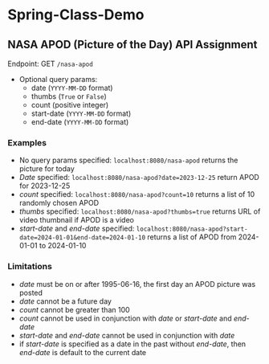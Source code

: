 # Spring-Class-Demo
## NASA APOD (Picture of the Day) API Assignment
Endpoint: GET `/nasa-apod`
- Optional query params:
    - date (`YYYY-MM-DD` format)
    - thumbs (`True` or `False`)
    - count (positive integer)
    - start-date (`YYYY-MM-DD` format)
    - end-date (`YYYY-MM-DD` format)
### Examples
- No query params specified: `localhost:8080/nasa-apod` returns the picture for today 
- *Date* specified: `localhost:8080/nasa-apod?date=2023-12-25` return APOD for 2023-12-25 
- *count* specified: `localhost:8080/nasa-apod?count=10` returns a list of 10 randomly chosen APOD 
- *thumbs* specified: `localhost:8080/nasa-apod?thumbs=true` returns URL of video thumbnail if APOD is a video
- *start-date* and *end-date* specified: `localhost:8080/nasa-apod?start-date=2024-01-01&end-date=2024-01-10` returns a list of APOD from 2024-01-01 to 2024-01-10
### Limitations
- *date* must be on or after 1995-06-16, the first day an APOD picture was posted
- *date* cannot be a future day
- *count* cannot be greater than 100
- *count* cannot be used in conjunction with *date* or *start-date* and *end-date*
- *start-date* and *end-date* cannot be used in conjunction with *date*
- if *start-date* is specified as a date in the past without *end-date*, then *end-date* is default to the current date  
